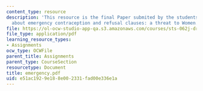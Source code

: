 ```yaml
---
content_type: resource
description: 'This resource is the final Paper submited by the students explaining
  about emergency contraception and refusal clauses: a threat to Women.'
file: https://ol-ocw-studio-app-qa.s3.amazonaws.com/courses/sts-062j-drugs-politics-and-culture-spring-2006/e51ac1929e188e002331fad00e336e1a_emergency.pdf
file_type: application/pdf
learning_resource_types:
- Assignments
ocw_type: OCWFile
parent_title: Assignments
parent_type: CourseSection
resourcetype: Document
title: emergency.pdf
uid: e51ac192-9e18-8e00-2331-fad00e336e1a
---
```

